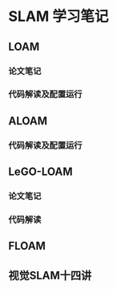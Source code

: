 # SLAM 学习笔记
## LOAM
### 论文笔记
### 代码解读及配置运行
## ALOAM
### 代码解读及配置运行
## LeGO-LOAM
### 论文笔记 
### 代码解读
## FLOAM
## 视觉SLAM十四讲
